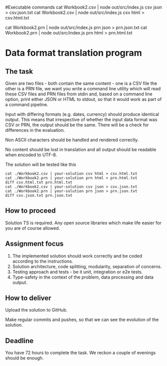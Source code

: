 #Executable commands
cat Workbook2.csv | node out/src/index.js csv json > csv.json.txt
cat Workbook2.csv | node out/src/index.js csv html > csv.html.txt

cat Workbook2.prn | node out/src/index.js prn json > prn.json.txt
cat Workbook2.prn | node out/src/index.js prn html > prn.html.txt


# Data format translation program

## The task

Given are two files - both contain the same content - one is a CSV file the other is a PRN file,
we want you write a command line utility which will read these CSV files and PRN files from stdin and,
based on a command line option, print either JSON or HTML to stdout, so that it would work as part of a
command pipeline.

Input with differing formats (e.g. dates, currency) should produce identical output.
This means that irrespective of whether the input data format was CSV or PRN, the output should
be the same. There will be a check for differences in the evaluation.

Non ASCII characters should be handled and rendered correctly.

No content should be lost in translation and all output should be readable when encoded to UTF-8.

The solution will be tested like this

```
cat ./Workbook2.csv | your-solution csv html > csv.html.txt
cat ./Workbook2.prn | your-solution prn html > prn.html.txt
diff csv.html.txt prn.html.txt
cat ./Workbook2.csv | your-solution csv json > csv.json.txt
cat ./Workbook2.prn | your-solution prn json > prn.json.txt
diff csv.json.txt prn.json.txt
```

## How to proceed

Solution TS is required. Any open source libraries which make life easier for you are of course allowed.

## Assignment focus

1. The implemented solution should work correctly and be coded according to the instructions.
2. Solution architecture, code splitting, modularity, separation of concerns.
3. Testing approach and tests - be it unit, integration or e2e tests.
4. Type-safety in the context of the problem, data processing and data output.

## How to deliver

Upload the solution to GitHub.

Make regular commits and pushes, so that we can see the evolution of the solution.

## Deadline

You have 72 hours to complete the task. We reckon a couple of evenings should be enough.
